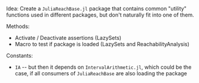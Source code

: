 Idea: Create a `JuliaReachBase.jl` package that contains common "utility" functions used in different packages, but don't naturally fit into one of them.

Methods:

-  Activate / Deactivate assertions (LazySets)
-  Macro to test if package is loaded (LazySets and ReachabilityAnalysis)

Constants:

- `IA` -- but then it depends on `IntervalArithmetic.jl`, which could be the case, if all consumers of `JuliaReachBase` are also loading the package

